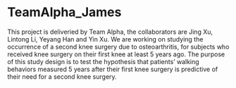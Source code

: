 # TeamAlpha_James

This project is deliveried by Team Alpha, the collaborators are Jing Xu, Lintong Li, Yeyang Han and Yin Xu. We are working on studying the occurrence of a second knee surgery due to osteoarthritis, for subjects who received knee surgery on their first knee at least 5 years ago. The purpose of this study design is to test the hypothesis that patients’ walking behaviors measured 5 years after their first knee surgery is predictive of their need for a second knee surgery.